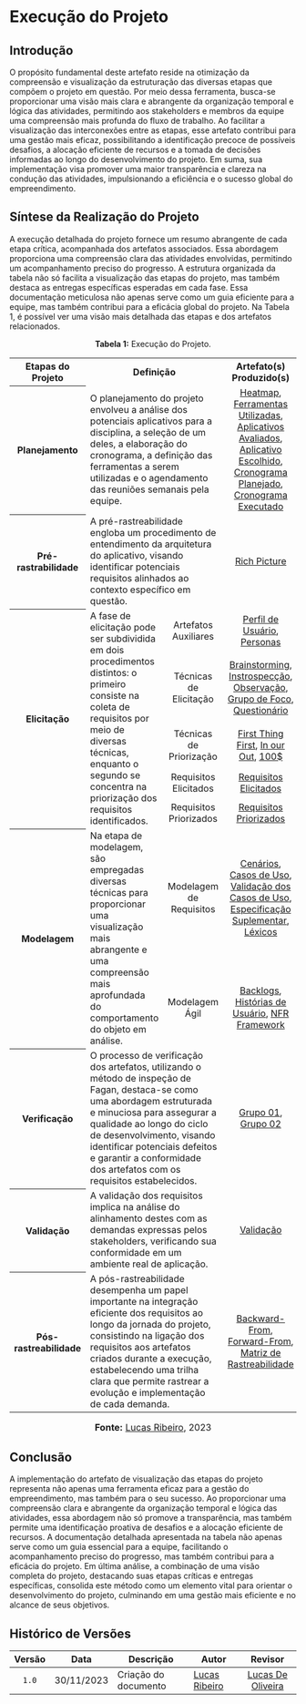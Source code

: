 # Execução do Projeto

## Introdução

O propósito fundamental deste artefato reside na otimização da compreensão e visualização da estruturação das diversas etapas que compõem o projeto em questão. Por meio dessa ferramenta, busca-se proporcionar uma visão mais clara e abrangente da organização temporal e lógica das atividades, permitindo aos stakeholders e membros da equipe uma compreensão mais profunda do fluxo de trabalho. Ao facilitar a visualização das interconexões entre as etapas, esse artefato contribui para uma gestão mais eficaz, possibilitando a identificação precoce de possíveis desafios, a alocação eficiente de recursos e a tomada de decisões informadas ao longo do desenvolvimento do projeto. Em suma, sua implementação visa promover uma maior transparência e clareza na condução das atividades, impulsionando a eficiência e o sucesso global do empreendimento.

## Síntese da Realização do Projeto

A execução detalhada do projeto fornece um resumo abrangente de cada etapa crítica, acompanhada dos artefatos associados. Essa abordagem proporciona uma compreensão clara das atividades envolvidas, permitindo um acompanhamento preciso do progresso. A estrutura organizada da tabela não só facilita a visualização das etapas do projeto, mas também destaca as entregas específicas esperadas em cada fase. Essa documentação meticulosa não apenas serve como um guia eficiente para a equipe, mas também contribui para a eficácia global do projeto. Na Tabela 1, é possível ver uma visão mais detalhada das etapas e dos artefatos relacionados.

<div align="center">
<p><b>Tabela 1:</b> Execução do Projeto.</p>
  
<table>
  <tr align="center">
    <th align="center">Etapas do Projeto</th>
    <th colspan="2" align="center">Definição</th>
    <th align="center">Artefato(s) Produzido(s)</th>
  </tr>
  <tr>
    <th align="center">Planejamento</th>
    <td colspan="2">O planejamento do projeto envolveu a análise dos potenciais aplicativos para a disciplina, a seleção de um deles, a elaboração do cronograma, a definição das ferramentas a serem utilizadas e o agendamento das reuniões semanais pela equipe.</td>
    <td align="center"><a href="https://requisitos-de-software.github.io/2023.2-Economia-DF/planejamento%20do%20projeto/heatmap-disponibilidade/">Heatmap</a>,
    <a href="https://requisitos-de-software.github.io/2023.2-Economia-DF/planejamento%20do%20projeto/ferramentas/">Ferramentas Utilizadas</a>,
    <a href="https://requisitos-de-software.github.io/2023.2-Economia-DF/planejamento%20do%20projeto/lista-apps-avaliados/">Aplicativos Avaliados</a>,
    <a href="https://requisitos-de-software.github.io/2023.2-Economia-DF/planejamento%20do%20projeto/app-selecionado/">Aplicativo Escolhido</a>,
    <a href="https://requisitos-de-software.github.io/2023.2-Economia-DF/planejamento%20do%20projeto/cronograma_planejado/">Cronograma Planejado</a>,
    <a href="https://requisitos-de-software.github.io/2023.2-Economia-DF/planejamento%20do%20projeto/cronograma_planejado/">Cronograma Executado</a></td>
  </tr>
  <tr>
    <th align="center">Pré-rastrabilidade</th>
    <td colspan="2">A pré-rastreabilidade engloba um procedimento de entendimento da arquitetura do aplicativo, visando identificar potenciais requisitos alinhados ao contexto específico em questão.</td>
    <td align="center"><a href="https://requisitos-de-software.github.io/2023.2-Economia-DF/planejamento%20do%20projeto/rich-picture/">Rich Picture</a></td>
  </tr>
  <tr>
    <th rowspan="6" align="center">Elicitação</th>
    <td rowspan="6">A fase de elicitação pode ser subdividida em dois procedimentos distintos: o primeiro consiste na coleta de requisitos por meio de diversas técnicas, enquanto o segundo se concentra na priorização dos requisitos identificados.</td>
  </tr>
  <tr>
    <td align="center">Artefatos Auxiliares</td>
    <td align="center"><a href="https://requisitos-de-software.github.io/2023.2-Economia-DF/elicitacao/perfil_usuario/">Perfil de Usuário</a>,
    <a href="https://requisitos-de-software.github.io/2023.2-Economia-DF/elicitacao/personas/">Personas</a></td>
  </tr>
    <td align="center">Técnicas de Elicitação</td>
    <td align="center"><a href="https://requisitos-de-software.github.io/2023.2-Economia-DF/elicitacao/tecnicas-elicitacao/brainstorming/">Brainstorming</a>,
    <a href="https://requisitos-de-software.github.io/2023.2-Economia-DF/elicitacao/tecnicas-elicitacao/instrospeccao/">Instrospecção</a>,
    <a href="https://requisitos-de-software.github.io/2023.2-Economia-DF/elicitacao/tecnicas-elicitacao/observa%C3%A7%C3%A3o/">Observação</a>,
    <a href="https://requisitos-de-software.github.io/2023.2-Economia-DF/elicitacao/tecnicas-perfil-usuario/grupo_de_foco/">Grupo de Foco</a>,
    <a href="https://requisitos-de-software.github.io/2023.2-Economia-DF/elicitacao/tecnicas-perfil-usuario/questionario/">Questionário</a></td>
  </tr>
    <td align="center">Técnicas de Priorização</td>
    <td align="center"><a href="https://requisitos-de-software.github.io/2023.2-Economia-DF/elicitacao/tecnicas-priorizacao/first-thing-first/">First Thing First</a>,
    <a href="https://requisitos-de-software.github.io/2023.2-Economia-DF/elicitacao/tecnicas-priorizacao/in%20our%20out/">In our Out</a>,
    <a href="https://requisitos-de-software.github.io/2023.2-Economia-DF/elicitacao/tecnicas-priorizacao/100%24/">100$</a></td>
  </tr>
    <td align="center">Requisitos Elicitados</td>
    <td align="center"><a href="https://requisitos-de-software.github.io/2023.2-Economia-DF/elicitacao/requisitos-elicitados/">Requisitos Elicitados</a></td>
  </tr>
  </tr>
    <td align="center">Requisitos Priorizados</td>
    <td align="center"><a href="https://requisitos-de-software.github.io/2023.2-Economia-DF/elicitacao/requisitos_priorizados/">Requisitos Priorizados</a></td>
  </tr>
  <tr>
    <th rowspan="3" align="center">Modelagem</th>
    <td rowspan="3">Na etapa de modelagem, são empregadas diversas técnicas para proporcionar uma visualização mais abrangente e uma compreensão mais aprofundada do comportamento do objeto em análise.</td>
  </tr>
  <tr>
    <td align="center">Modelagem de Requisitos</td>
    <td align="center"><a href="https://requisitos-de-software.github.io/2023.2-Economia-DF/modelagem/cenarios/">Cenários</a>,
    <a href="https://requisitos-de-software.github.io/2023.2-Economia-DF/modelagem/casos-de-uso/">Casos de Uso</a>,
    <a href="https://requisitos-de-software.github.io/2023.2-Economia-DF/modelagem/validacao-casos-de-uso/">Validação dos Casos de Uso</a>,
    <a href="https://requisitos-de-software.github.io/2023.2-Economia-DF/modelagem/especificacao-suplementar/">Especificação Suplementar</a>,
    <a href="https://requisitos-de-software.github.io/2023.2-Economia-DF/modelagem/lexicos/">Léxicos</a></td>
  </tr>
  <tr>
    <td align="center">Modelagem Ágil</td>
    <td align="center"><a href="https://requisitos-de-software.github.io/2023.2-Economia-DF/modelagem/agil/backlog/">Backlogs</a>,
    <a href="https://requisitos-de-software.github.io/2023.2-Economia-DF/modelagem/agil/historia-de-usuario/">Histórias de Usuário</a>,
    <a href="https://requisitos-de-software.github.io/2023.2-Economia-DF/modelagem/agil/nfr-framework/">NFR Framework</a></td>
  </tr>
  <tr>
    <th align="center">Verificação</th>
    <td colspan="2">O processo de verificação dos artefatos, utilizando o método de inspeção de Fagan, destaca-se como uma abordagem estruturada e minuciosa para assegurar a qualidade ao longo do ciclo de desenvolvimento, visando identificar potenciais defeitos e garantir a conformidade dos artefatos com os requisitos estabelecidos.</td>
    <td align="center"><a href="https://requisitos-de-software.github.io/2023.2-Economia-DF/verificacao/Grupo-01/verificacao-panorama-geral/">Grupo 01</a>,
    <a href="https://requisitos-de-software.github.io/2023.2-Economia-DF/verificacao/Grupo-02/verificacao-panorama-geral/">Grupo 02</a></td>
  </tr>
  <tr>
    <th align="center">Validação</th>
    <td colspan="2">A validação dos requisitos implica na análise do alinhamento destes com as demandas expressas pelos stakeholders, verificando sua conformidade em um ambiente real de aplicação.</td>
    <td align="center"><a href="">Validação</a></td>
  </tr>
  <tr>
  <tr>
    <th align="center">Pós-rastreabilidade</th>
    <td colspan="2">A pós-rastreabilidade desempenha um papel importante na integração eficiente dos requisitos ao longo da jornada do projeto, consistindo na ligação dos requisitos aos artefatos criados durante a execução, estabelecendo uma trilha clara que permite rastrear a evolução e implementação de cada demanda.</td>
    <td align="center"><a href="https://requisitos-de-software.github.io/2023.2-Economia-DF/rastreabilidade/backward_from/">Backward-From</a>,
    <a href="https://requisitos-de-software.github.io/2023.2-Economia-DF/rastreabilidade/forward_from/">Forward-From</a>,
    <a href="https://requisitos-de-software.github.io/2023.2-Economia-DF/rastreabilidade/matriz-de-rastreabilidade/">Matriz de Rastreabilidade</a></td>
  </tr>
</table>

<font size="3"><p style="text-align: center"><b>Fonte:</b> <a href="https://github.com/lucassouzs">Lucas Ribeiro</a>, 2023</p></font>
</div>

## Conclusão

A implementação do artefato de visualização das etapas do projeto representa não apenas uma ferramenta eficaz para a gestão do empreendimento, mas também para o seu sucesso. Ao proporcionar uma compreensão clara e abrangente da organização temporal e lógica das atividades, essa abordagem não só promove a transparência, mas também permite uma identificação proativa de desafios e a alocação eficiente de recursos. A documentação detalhada apresentada na tabela não apenas serve como um guia essencial para a equipe, facilitando o acompanhamento preciso do progresso, mas também contribui para a eficácia do projeto. Em última análise, a combinação de uma visão completa do projeto, destacando suas etapas críticas e entregas específicas, consolida este método como um elemento vital para orientar o desenvolvimento do projeto, culminando em uma gestão mais eficiente e no alcance de seus objetivos.

## Histórico de Versões

| Versão | Data   | Descrição     | Autor     |  Revisor        |
| :----: | ------ | ------------- | --------- | :-------------: |
| `1.0`  | 30/11/2023 | Criação do documento | [Lucas Ribeiro](https://github.com/lucassouzs)  |  [Lucas De Oliveira](https://github.com/LucasOliveiraDiasMarquesFerreira)  |
